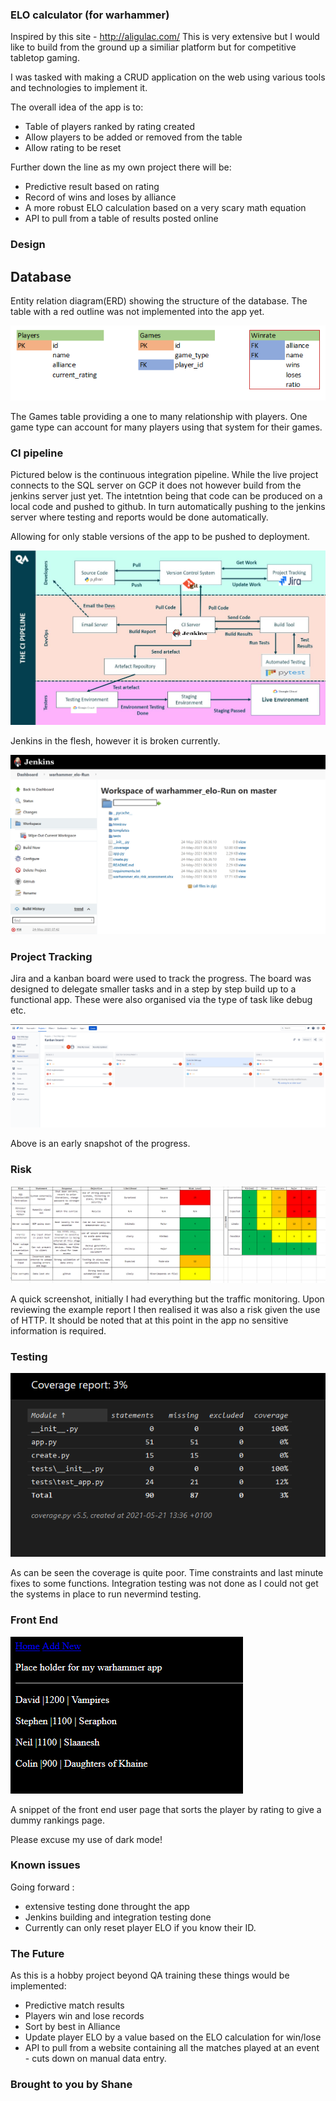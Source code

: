 ### ELO calculator (for warhammer)


 Inspired by this site - http://aligulac.com/
This is very extensive but I would like to build from the ground up a similiar platform but for competitive tabletop gaming.

I was tasked with making a CRUD application on the web using various tools and technologies to implement it. 

The overall idea of the app is to:

* Table of players ranked by rating created
* Allow players to be added or removed from the table
* Allow rating to be reset

Further down the line as my own project there will be:

* Predictive result based on rating
* Record of wins and loses by alliance
* A more robust ELO calculation based on a very scary math equation
* API to pull from a table of results posted online

### Design

## Database 

Entity relation diagram(ERD) showing the structure of the database. The table with a red outline was not implemented into the app yet.

![image](erd.png)

The Games table providing a one to many relationship with players. One game type can account for many players using that system for their games.

### CI pipeline

Pictured below is the continuous integration pipeline. While the live project connects to the SQL server on GCP it does not however build from the jenkins server just yet. The intetntion being that code can be produced on a local code and pushed to github. In turn automatically pushing to the jenkins server where testing and reports would be done automatically.

Allowing for only stable versions of the app to be pushed to deployment.


![image](pipeline.png)

Jenkins in the flesh, however it is broken currently.

![image](jenkins.png)

### Project Tracking

Jira and a kanban board were used to track the progress. The board was designed to delegate smaller tasks and in a step by step build up to a functional app. These were also organised via the type of task like debug etc.

![image](jira.png)

Above is an early snapshot of the progress.

### Risk

![image](risk.png)

A quick screenshot, initially I had everything but the traffic monitoring. Upon reviewing the example report I then realised it was also a risk given the use of HTTP. It should be noted that at this point in the app no sensitive information is required.

### Testing

![image](pytest_cov.png)

As can be seen the coverage is quite poor. Time constraints and last minute fixes to some functions. Integration testing was not done as I could not get the systems in place to run nevermind testing.

### Front End

![image](front.png)

A snippet of the front end user page that sorts the player by rating to give a dummy rankings page.

Please excuse my use of dark mode!

### Known issues

Going forward : 

* extensive testing done throught the app
* Jenkins building and integration testing done
* Currently can only reset player ELO if you know their ID.


### The Future

As this is a hobby project beyond QA training these things would be implemented:

* Predictive match results
* Players win and lose records
* Sort by best in Alliance
* Update player ELO by a value based on the ELO calculation for win/lose
* API to pull from a website containing all the matches played at an event - cuts down on manual data entry.

### Brought to you by Shane
